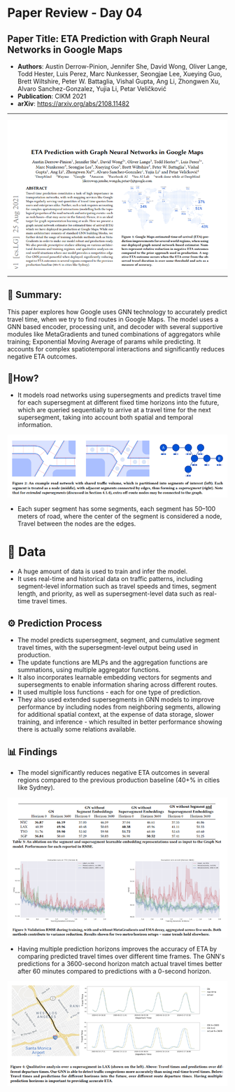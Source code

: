 # Paper Review - Day 04

## **Paper Title**: ETA Prediction with Graph Neural Networks in Google Maps
- **Authors**: Austin Derrow-Pinion, Jennifer She, David Wong, Oliver Lange, Todd Hester, Luis Perez, Marc Nunkesser, Seongjae Lee, Xueying Guo, Brett Wiltshire, Peter W. Battaglia, Vishal Gupta, Ang Li, Zhongwen Xu, Alvaro Sanchez-Gonzalez, Yujia Li, Petar Veličković
- **Publication**: CIKM 2021
- **arXiv**: https://arxiv.org/abs/2108.11482

---
![](./figs/004/1.png)

---

## 🧾 Summary: 
This paper explores how Google uses GNN technology to accurately predict travel time, when we try to find routes in Google Maps. The model uses a GNN based encoder, processing unit, and decoder with several supportive modules like MetaGradients and tuned combinations of aggregators while training; Exponential Moving Average of params while predicting. It accounts for complex spatiotemporal interactions and significantly reduces negative ETA outcomes. 

## 🚀How?
- It models road networks using supersegments and predicts travel time for each supersegment at different fixed time horizons into the future, which are queried sequentially to arrive at a travel time for the next supersegment, taking into account both spatial and temporal information. 

![](./figs/004/2.png)

- Each super segment has some segments, each segment has 50–100 meters of road, where the center of the segment is considered a node, Travel between the nodes are the edges.

# 📂 Data
- A huge amount of data is used to train and infer the model. 
- It uses real-time and historical data on traffic patterns, including segment-level information such as travel speeds and times, segment length, and priority, as well as supersegment-level data such as real-time travel times. 

## ⚙️ Prediction Process
- The model predicts supersegment, segment, and cumulative segment travel times, with the supersegment-level output being used in production. 
- The update functions are MLPs and the aggregation functions are summations, using multiple aggregator functions. 
- It also incorporates learnable embedding vectors for segments and supersegments to enable information sharing across different routes. 
- It used multiple loss functions - each for one type of prediction. 
- They also used extended supersegments in GNN models to improve performance by including nodes from neighboring segments, allowing for additional spatial context, at the expense of data storage, slower training, and inference - which resulted in better performance showing there is actually some relations available.

## 📊 Findings
- The model significantly reduces negative ETA outcomes in several regions compared to the previous production baseline (40+% in cities like Sydney).

![](./figs/004/3.png)

- Having multiple prediction horizons improves the accuracy of ETA by comparing predicted travel times over different time frames. The GNN's predictions for a 3600-second horizon match actual travel times better after 60 minutes compared to predictions with a 0-second horizon.

![](./figs/004/4.png)


